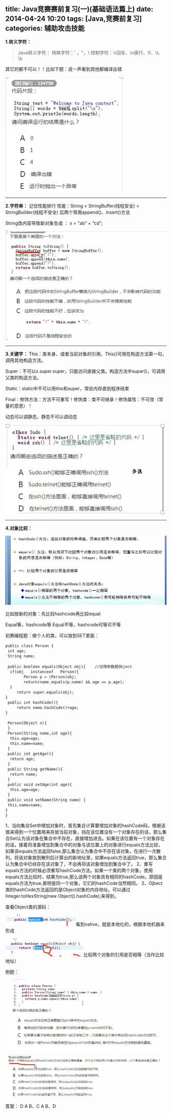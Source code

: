 title: Java竞赛赛前复习(一)(基础语法篇上)
date: 2014-04-24 10:20
tags: [Java,竞赛前复习]
categories: 辅助攻击技能
---


<b>1.转义字符：</b>
>Java转义字符：
>特殊字符：\' ，\"，\\
>控制字符：\r回车、\n换行、\f、\t、\b


其它的都不可以！！比如下题：说一声看到其他都编译出错

![](/images/java1/2.png)


---


<b>2.字符串：</b>
记住性能排行
性能：String < StringBuffer(线程安全) < StringBuilder(线程不安全)
后两个常用append()、insert()方法

String改内容导致新对象生成 ： x = “ab” + “cd”;

![](/images/java1/3.png)


---


<b>3.关键字：</b>
This：类本身、或者当前对象的引用。This()可用在构造方法第一句，调用其他构造方法。

Super：不可以x.super.super，只能访问直接父类。构造方法中super()，可调用父类的构造方法。

Static：static中不可以用this和super，常驻内存直到程序结束

Final：修饰方法：方法不可重写！修饰类：类不可继承！修饰属性：不可改（常量的意思）！

动态可以调静态，静态不可以调动态

![](/images/java1/4.png)


---

<b>4.对象比较：</b>

![](/images/java1/5.png)



比如放新的对象：先比较hashcode再比较equal

Equal等，hashcode等
Equal不等，hashcode可等可不等



初赛编程题：做个人的类，可以放到SET里面：
```
public class Person {
 int age;
 String name;
   
 public boolean equals(Object obj){    //记得参数是Object
  if(obj   instanceof   Person){
  		Person p = (Person)obj;
  		return(name.equals(p.name) && age == p.age);
  }
 	 return super.equals(obj);
}
 public int hashCode(){
 	 return name.hashCode()+age;
}
 
 Person(Object n){
 }
 Person(String name,int age){
  this.age=age;
  this.name=name;
 }
 public int getAge(){
  return age;
 }
 public String getName(){
  return name;
 }
 public void setAge(int age){
  this.age=age;
 }
 public void setName(String name) {
 this.name=name;
}
}
```

1、当向集合Set中增加对象时，首先集合计算要增加对象的hashCode码，根据该值来得到一个位置用来存放当前对象，挡在该位置没有一个对象存在的话，那么集合Set认为该对象在集合中不存在，直接增加进去。如果在该位置有一个对象存在的话，接着将准备增加到集合中的对象与该位置上的对象进行equals方法比较，如果该equals方法返回false,那么集合认为集合中不存在该对象，在进行一次散列，将该对象放到散列后计算出的新地址里，如果equals方法返回true，那么集合认为集合中已经存在该对象了，不会再将该对象增加到集合中了。
    2、重写equals方法的时候必须重写hashCode方法。如果一个类的两个对象，使用equals方法比较时，结果为true,那么该两个对象具有相同的hashCode。原因是equals方法为true,表明是同一个对象，它们的hashCode当然相同。
    3、Ojbect类的hashCode方法返回的是Object对象的内存地址。可以通过Integer.toHexString(new Object().hashCode);来得到。


查看Object类的源码：

![](/images/java1/6.png)看到native，就是本地化的，根据本地机器来形成


![](/images/java1/7.png)比较两个对象的引用是否相等（当作比较地址）




例题：


![](/images/java1/8.png)


![](/images/java1/9.png)



答案：
D  A  B、C  A  B、D
